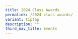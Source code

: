 ```yaml
---
title: 2024 Class Awards
permalink: /2024-class-awards/
variant: tiptap
description: ""
third_nav_title: Events
---
```


